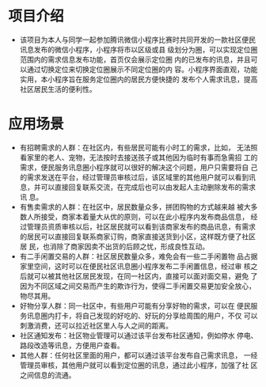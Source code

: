 # 项目介绍

- 该项目为本人与同学一起参加腾讯微信小程序比赛时共同开发的一款社区便民讯息发布的微信小程序，小程序将市以区级或县 级划分为圈，可以实现定位圈范围内的需求信息发布功能，首页仅会展示定位圈 内的已发布的讯息，并且可以通过切换定位来切换定位圈展示不同定位圈的内 容。小程序界面直观，功能实用，本小程序旨在服务定位圈内的居民方便快捷的 发布个人需求讯息，提高社区居民生活的便利性。

# 应用场景
  
  - 有招聘需求的人群：在社区内，有些居民可能有小时工的需求，比如， 无法照看家里的老人、宠物，无法按时去接送孩子或其他因为临时有事而急需招 工的需求，便民服务讯息圈小程序就可以很好的解决这个问题，用户只需要将自 己的需求发送在平台，经过管理员审核过后，该区域里的其他用户就可以看到讯 息，并可以直接回复联系交流，在完成后也可以由发起人主动删除发布的需求讯 息。
  - 有售卖需求的人群：在社区中，居民数量众多，拼团购物的方式越来越 被大多数人所接受，商家本着量大从优的原则，可以在此小程序内发布商品信息， 经过管理员资质审核以后，社区居民就可以看到该商家发布的商品讯息，有需求 的居民可以直接回复联系商家订购，商家直接送货到小区，这样既方便了社区居 民，也消除了商家因卖不出货的后顾之忧，形成良性互动。 
  - 有二手闲置交易的人群：社区居民数量众多，难免会有一些二手闲置物 品占据家里空间，这时可以在便民社区讯息圈小程序发布二手闲置信息，经过审 核之后就可以被其他社区居民发现，在同一社区内，直接可以面对面交易，避免 了因为不同区域之间交易而产生的欺诈行为，使得二手闲置交易更加安全放心， 物尽其用。
  - 好物分享人群：同一社区中，有些用户可能有分享好物的需求，可以在 便民服务讯息圈内打卡，将自己发现的好吃的、好玩的分享给周围的用户，不仅 可以刺激消费，还可以拉近社区里人与人之间的距离。 
  - 社区通知发布：社区物业管理可以通过该平台发布社区通知，例如停水 停电、路段改造等讯息，方便用户查看。 
  - 其他人群：任何社区里面的用户，都可以通过该平台发布自己需求讯息， 一经管理员审核，其他用户就可以看到定位圈的讯息，通过此小程序，加强了社 区之间信息的流通。
